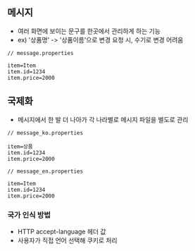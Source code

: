 ## 메시지
- 여러 화면에 보이는 문구를 한곳에서 관리하게 하는 기능
- ex) '상품명' -> '상품이름'으로 변경 요청 시, 수기로 변경 어려움
```
// message.properties

item=Item
item.id=1234
item.price=2000
```
## 국제화
- 메시지에서 한 발 더 나아가 각 나라별로 메시지 파일을 별도로 관리
```
// message_ko.properties

item=상품
item.id=1234
item.price=2000

// message_en.properties

item=Item
item.id=1234
item.price=2000
```
### 국가 인식 방법
- HTTP accept-language 헤더 값
- 사용자가 직접 언어 선택해 쿠키로 처리
